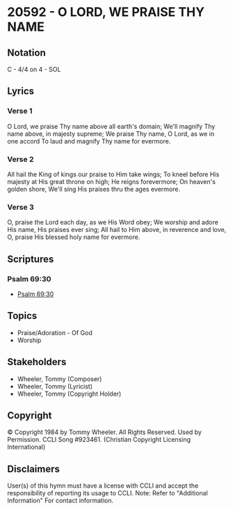 # 20592 - O LORD, WE PRAISE THY NAME

## Notation

C - 4/4 on 4 - SOL

## Lyrics

### Verse 1

O Lord, we praise Thy name above all earth's domain; We'll magnify Thy name above, in majesty supreme; We praise Thy name, O Lord, as we in one accord To laud and magnify Thy name for evermore.

### Verse 2

All hail the King of kings our praise to Him take wings; To kneel before His majesty at His great throne on high; He reigns forevermore; On heaven's golden shore, We'll sing His praises thru the ages evermore.

### Verse 3

O, praise the Lord each day, as we His Word obey; We worship and adore His name, His praises ever sing; All hail to Him above, in reverence and love, O, praise His blessed holy name for evermore.


## Scriptures

### Psalm 69:30

- [Psalm 69:30](https://www.biblegateway.com/passage/?search=Psalm%2069%3A30)


## Topics

- Praise/Adoration - Of God
- Worship

## Stakeholders

- Wheeler, Tommy (Composer)
- Wheeler, Tommy (Lyricist)
- Wheeler, Tommy (Copyright Holder)

## Copyright

© Copyright 1984 by Tommy Wheeler. All Rights Reserved. Used by Permission. CCLI Song #923461.
(Christian Copyright Licensing International)

## Disclaimers

User(s) of this hymn must have a license with CCLI and accept the responsibility of reporting its usage to CCLI.
Note: Refer to "Additional Information" For contact information.

